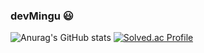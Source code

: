 ### devMingu 😃

![Anurag's GitHub stats](https://github-readme-stats.vercel.app/api?username=devMingu&show_icons=true&theme=radical)
[![Solved.ac Profile](http://mazassumnida.wtf/api/v2/generate_badge?boj=rooster100)](https://solved.ac/이름/)
